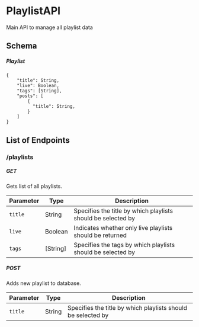 # PlaylistAPI
Main API to manage all playlist data

## Schema

##### Playlist

```
{
	"title": String,
    "live": Boolean,
    "tags": [String],
    "posts": [
    	{
          "title": String,
        }
    ]
}
```

## List of Endpoints

### /playlists

##### GET

Gets list of all playlists.

| Parameter     | Type          | Description																								 	 |
| ------------- | ------------- | ------------------------------------------------------------ |
| `title`       | String				| Specifies the title by which playlists should be selected by |
| `live`        | Boolean				| Indicates whether only live playlists should be returned	 	 |
| `tags`        | [String]			| Specifies the tags by which playlists should be selected by  |

##### POST

Adds new playlist to database.

| Parameter     | Type          | Description																								 	 |
| ------------- | ------------- | ------------------------------------------------------------ |
| `title`       | String				| Specifies the title by which playlists should be selected by |
